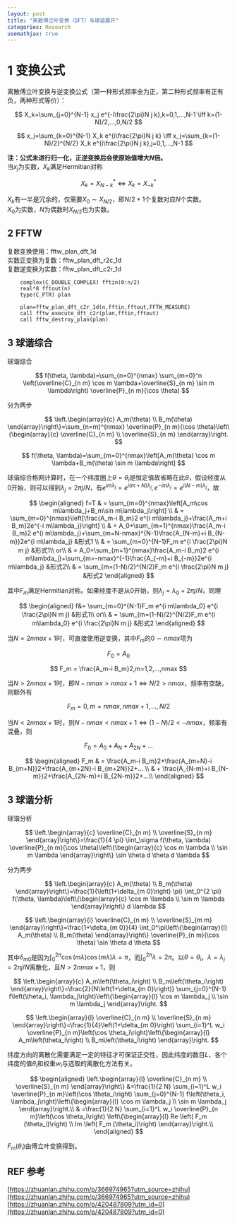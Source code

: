 ```yaml
---
layout: post
title: "离散傅立叶变换（DFT）与球谐展开"
categories: Research
usemathjax: true
---
```

# 1 变换公式
离散傅立叶变换与逆变换公式（第一种形式频率全为正，第二种形式频率有正有负，两种形式等价）：

$$
X_k=\sum_{j=0}^{N-1} x_j e^{-i\frac{2\pi}N j k},k=0,1,...,N-1 \iff k=(1-N)/2,...,0,N/2
$$

$$
x_j=\sum_{k=0}^{N-1} X_k e^{i\frac{2\pi}N j k} \iff x_j=\sum_{k=(1-N)/2}^{N/2} X_k e^{i\frac{2\pi}N j k},j=0,1,...,N-1
$$

**注：公式未进行归一化，正逆变换后会使原始值增大$N$倍。**<br />
当$x_j$为实数，$X_k$满足Hermitian对称

$$
X_k=X_{N-k}^* \iff X_k=X_{-k}^*
$$

$X_k$有一半是冗余的，仅需要$X_0 \sim X_{N/2}$，即$N/2+1$个复数对应$N$个实数。<br />
$X_0$为实数，$N$为偶数时$X_{N/2}$也为实数。     
## 2 FFTW
复数变换使用：fftw_plan_dft_1d<br />
实数正变换为复数：fftw_plan_dft_r2c_1d<br />
复数逆变换为实数：fftw_plan_dft_c2r_1d
```
    complex(C_DOUBLE_COMPLEX) fftin(0:n/2)
    real*8 fftout(n)
    type(C_PTR) plan

    plan=fftw_plan_dft_c2r_1d(n,fftin,fftout,FFTW_MEASURE)
    call fftw_execute_dft_c2r(plan,fftin,fftout)
    call fftw_destroy_plan(plan)
```
## 3 球谐综合
球谐综合

$$
f(\theta, \lambda)=\sum_{n=0}^{nmax} \sum_{m=0}^n \left(\overline{C}_{n m} \cos m \lambda+\overline{S}_{n m} \sin m \lambda\right) \overline{P}_{n m}(\cos \theta)
$$

分为两步

$$
\left.\begin{array}{c}
A_m(\theta) \\
B_m(\theta)
\end{array}\right\}=\sum_{n=m}^{nmax} \overline{P}_{n m}(\cos \theta)\left\{\begin{array}{c}
\overline{C}_{n m} \\
\overline{S}_{n m}
\end{array}\right.
$$

$$
f(\theta, \lambda)=\sum_{m=0}^{nmax}\left[A_m(\theta) \cos m \lambda+B_m(\theta) \sin m \lambda\right]
$$

球谐综合格网计算时，在一个纬度圈上$\theta = \theta_i$是恒定值故省略在此$\theta$，假设经度从0开始，则可以得到$\lambda_j=2\pi j/N$，有$e^{im\lambda_j}=e^{i(m+N)\lambda_j},e^{-im\lambda_j}=e^{i(N-m)\lambda_j}$，故

$$
\begin{aligned}
f=T
& = \sum_{m=0}^{nmax}\left[A_m\cos m\lambda_j+B_m\sin m\lambda_j\right] \\
& = \sum_{m=0}^{nmax}\left[\frac{A_m-i B_m}2 e^{i m\lambda_j}+\frac{A_m+i B_m}2e^{-i m\lambda_j}\right] \\
& = A_0+\sum_{m=1}^{nmax}\frac{A_m-i B_m}2 e^{i m\lambda_j}+\sum_{m=N-nmax}^{N-1}\frac{A_{N-m}+i B_{N-m}}2e^{i m\lambda_j} &形式1 \\
& = \sum_{m=0}^{N-1}F_m e^{i \frac{2\pi}N m j} &形式1\\
or\\
& = A_0+\sum_{m=1}^{nmax}\frac{A_m-i B_m}2 e^{i m\lambda_j}+\sum_{m=-nmax}^{-1}\frac{A_{-m}+i B_{-m}}2e^{i m\lambda_j} &形式2\\
& = \sum_{m=(1-N)/2}^{N/2}F_m e^{i \frac{2\pi}N m j} &形式2
\end{aligned}
$$

其中$F_m$满足Hermitian对称。如果经度不是从0开始，则$\lambda_j=\lambda_0+2\pi j/N$，同理

$$
\begin{aligned}
f&= \sum_{m=0}^{N-1}F_m e^{i m\lambda_0} e^{i \frac{2\pi}N m j} &形式1\\
or\\
& = \sum_{m=(1-N)/2}^{N/2}F_m e^{i m\lambda_0} e^{i \frac{2\pi}N m j} &形式2
\end{aligned}
$$

当$N=2nmax+1$时，可直接使用逆变换，其中$F_m$的$0 \sim nmax$项为

$$
F_0 = A_0
$$

$$
F_m = \frac{A_m-i B_m}2,m=1,2,...,nmax
$$

当$N>2nmax+1$时，即$N-nmax>nmax+1 \iff N/2>nmax$，频率有空缺，则额外有

$$
F_m = 0,m=nmax,nmax+1,...,N/2
$$

当$N<2nmax+1$时，则$N-nmax<nmax+1 \iff (1-N)/2<-nmax$，频率有混叠，则

$$
F_0 = A_0+A_N+A_{2N}+...
$$

$$
\begin{aligned}
F_m
& = \frac{A_m-i B_m}2+\frac{A_{m+N}-i B_{m+N}}2+\frac{A_{m+2N}-i B_{m+2N}}2+... \\
& + \frac{A_{N-m}+i B_{N-m}}2+\frac{A_{2N-m}+i B_{2N-m}}2+...\\
\end{aligned}
$$

## 3 球谐分析
球谐分析

$$
\left.\begin{array}{c}
\overline{C}_{n m} \\
\overline{S}_{n m}
\end{array}\right\}=\frac{1}{4 \pi} \iint_\sigma f(\theta, \lambda) \overline{P}_{n m}(\cos \theta)\left\{\begin{array}{c}
\cos m \lambda \\
\sin m \lambda
\end{array}\right\} \sin \theta d \theta d \lambda
$$

分为两步

$$
\left.\begin{array}{c}
A_m(\theta) \\
B_m(\theta)
\end{array}\right\}=\frac{1}{\left(1+\delta_{m 0}\right) \pi} \int_0^{2 \pi} f(\theta, \lambda)\left\{\begin{array}{c}
\cos m \lambda \\
\sin m \lambda
\end{array}\right\} d \lambda
$$

$$
\left.\begin{array}{l}
\overline{C}_{n m} \\
\overline{S}_{m m}
\end{array}\right\}=\frac{1+\delta_{m 0}}{4} \int_0^\pi\left\{\begin{array}{l}
A_m(\theta) \\
B_m(\theta)
\end{array}\right\} \overline{P}_{n m}(\cos \theta) \sin \theta d \theta
$$

其中$\delta_{m 0}$是因为$\int_0^{2 \pi} \cos (m \lambda) \cos (m \lambda) \lambda =\pi$，而$\int_0^{2 \pi} \lambda =2 \pi$。以$\theta = \theta_i$，$\lambda = \lambda_j=2\pi j/N$离散化，且$N>2nmax+1$，则

$$
\left.\begin{array}{c}
A_m\left(\theta_i\right) \\
B_m\left(\theta_i\right)
\end{array}\right\}=\frac{2}{N\left(1+\delta_{m 0}\right)} \sum_{j=0}^{N-1} f\left(\theta_i, \lambda_j\right)\left\{\begin{array}{l}
\cos m \lambda_j \\
\sin m \lambda_j
\end{array}\right.
$$

$$
\left.\begin{array}{l}
\overline{C}_{n m} \\
\overline{S}_{n m}
\end{array}\right\}=\frac{1}{4}\left(1+\delta_{m 0}\right) \sum_{i=1}^L w_i \overline{P}_{n m}\left(\cos \theta_i\right)\left\{\begin{array}{l}
A_m\left(\theta_i\right) \\
B_m\left(\theta_i\right)
\end{array}\right.
$$

纬度方向的离散化需要满足一定的特征才可保证正交性，因此纬度的数目$L$、各个纬度的值$\theta_i$和权重$w_i$与选取的离散化方法有关。

$$
\begin{aligned}
\left.\begin{array}{l}
\overline{C}_{n m} \\
\overline{S}_{n m}
\end{array}\right\} &=\frac{1}{2 N} \sum_{i=1}^L w_i \overline{P}_{n m}\left(\cos \theta_i\right) \sum_{j=0}^{N-1} f\left(\theta_i, \lambda_j\right)\left\{\begin{array}{l}
\cos m \lambda_j \\
\sin m \lambda_j
\end{array}\right.\\
& =\frac{1}{2 N} \sum_{i=1}^L w_i \overline{P}_{n m}\left(\cos \theta_i\right) \left\{\begin{array}{l}
Re \left( F_m (\theta_i)\right) \\
Im \left( F_m (\theta_i)\right)
\end{array}\right.\\
\end{aligned}
$$

$F_m (\theta_i)$由傅立叶变换得到。

## REF 参考
[https://zhuanlan.zhihu.com/p/366974965?utm_source=zhihu](https://zhuanlan.zhihu.com/p/366974965?utm_source=zhihu)<br />
[https://zhuanlan.zhihu.com/p/420487809?utm_id=0](https://zhuanlan.zhihu.com/p/420487809?utm_id=0)


